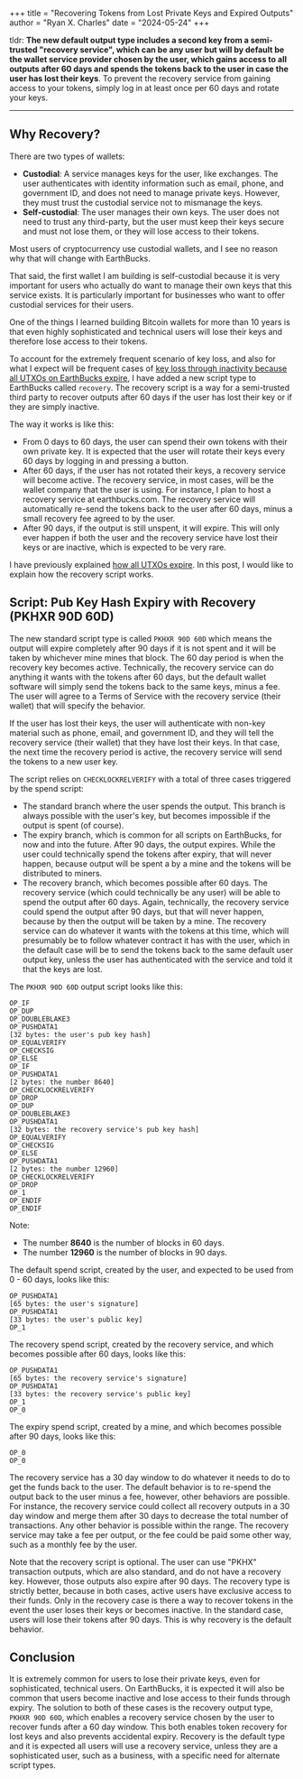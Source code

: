 +++
title = "Recovering Tokens from Lost Private Keys and Expired Outputs"
author = "Ryan X. Charles"
date = "2024-05-24"
+++

tldr: **The new default output type includes a second key from a semi-trusted
"recovery service", which can be any user but will by default be the wallet
service provider chosen by the user, which gains access to all outputs after 60
days and spends the tokens back to the user in case the user has lost their
keys**. To prevent the recovery service from gaining access to your tokens,
simply log in at least once per 60 days and rotate your keys.

---

## Why Recovery?

There are two types of wallets:

- **Custodial**: A service manages keys for the user, like exchanges. The user
  authenticates with identity information such as email, phone, and government
  ID, and does not need to manage private keys. However, they must trust the
  custodial service not to mismanage the keys.
- **Self-custodial**: The user manages their own keys. The user does not need to
  trust any third-party, but the user must keep their keys secure and must not
  lose them, or they will lose access to their tokens.

Most users of cryptocurrency use custodial wallets, and I see no reason why that
will change with EarthBucks.

That said, the first wallet I am building is self-custodial because it is very
important for users who actually do want to manage their own keys that this
service exists. It is particularly important for businesses who want to offer
custodial services for their users.

One of the things I learned building Bitcoin wallets for more than 10 years is
that even highly sophisticated and technical users will lose their keys and
therefore lose access to their tokens.

To account for the extremely frequent scenario of key loss, and also for what I
expect will be frequent cases of [key loss through inactivity because all UTXOs
on EarthBucks expire](./2024-05-18-why-all-utxos-expire.md), I have added a new
script type to EarthBucks called `recovery`. The recovery script is a way for a
semi-trusted third party to recover outputs after 60 days if the user has lost
their key or if they are simply inactive.

The way it works is like this:

- From 0 days to 60 days, the user can spend their own tokens with their own
  private key. It is expected that the user will rotate their keys every 60 days
  by logging in and pressing a button.
- After 60 days, if the user has not rotated their keys, a recovery service will
  become active. The recovery service, in most cases, will be the wallet company
  that the user is using. For instance, I plan to host a recovery service at
  earthbucks.com. The recovery service will automatically re-send the tokens
  back to the user after 60 days, minus a small recovery fee agreed to by the
  user.
- After 90 days, if the output is still unspent, it will expire. This will only
  ever happen if both the user and the recovery service have lost their keys or
  are inactive, which is expected to be very rare.

I have previously explained [how all UTXOs
expire](./2024-05-18-why-all-utxos-expire.md). In this post, I would like to
explain how the recovery script works.

## Script: Pub Key Hash Expiry with Recovery (PKHXR 90D 60D)

The new standard script type is called `PKHXR 90D 60D` which means the output
will expire completely after 90 days if it is not spent and it will be taken by
whichever mine mines that block. The 60 day period is when the recovery key
becomes active. Technically, the recovery service can do anything it wants with
the tokens after 60 days, but the default wallet software will simply send the
tokens back to the same keys, minus a fee. The user will agree to a Terms of
Service with the recovery service (their wallet) that will specify the behavior.

If the user has lost their keys, the user will authenticate with non-key
material such as phone, email, and government ID, and they will tell the
recovery service (their wallet) that they have lost their keys. In that case,
the next time the recovery period is active, the recovery service will send the
tokens to a new user key.

The script relies on `CHECKLOCKRELVERIFY` with a total of three cases triggered
by the spend script:

- The standard branch where the user spends the output. This branch is always
  possible with the user's key, but becomes impossible if the output is spent
  (of course).
- The expiry branch, which is common for all scripts on EarthBucks, for now and
  into the future. After 90 days, the output expires. While the user could
  technically spend the tokens after expiry, that will never happen, because
  output will be spent a by a mine and the tokens will be distributed to miners.
- The recovery branch, which becomes possible after 60 days. The recovery
  service (which could technically be any user) will be able to spend the output
  after 60 days. Again, technically, the recovery service could spend the output
  after 90 days, but that will never happen, because by then the output will be
  taken by a mine. The recovery service can do whatever it wants with the tokens
  at this time, which will presumably be to follow whatever contract it has with
  the user, which in the default case will be to send the tokens back to the
  same default user output key, unless the user has authenticated with the
  service and told it that the keys are lost.

The `PKHXR 90D 60D` output script looks like this:

```script
OP_IF
OP_DUP
OP_DOUBLEBLAKE3
OP_PUSHDATA1
[32 bytes: the user's pub key hash]
OP_EQUALVERIFY
OP_CHECKSIG
OP_ELSE
OP_IF
OP_PUSHDATA1
[2 bytes: the number 8640]
OP_CHECKLOCKRELVERIFY
OP_DROP
OP_DUP
OP_DOUBLEBLAKE3
OP_PUSHDATA1
[32 bytes: the recovery service's pub key hash]
OP_EQUALVERIFY
OP_CHECKSIG
OP_ELSE
OP_PUSHDATA1
[2 bytes: the number 12960]
OP_CHECKLOCKRELVERIFY
OP_DROP
OP_1
OP_ENDIF
OP_ENDIF
```

Note:

- The number **8640** is the number of blocks in 60 days.
- The number **12960** is the number of blocks in 90 days.

The default spend script, created by the user, and expected to be used from 0 -
60 days, looks like this:

```script
OP_PUSHDATA1
[65 bytes: the user's signature]
OP_PUSHDATA1
[33 bytes: the user's public key]
OP_1
```

The recovery spend script, created by the recovery service, and which becomes
possible after 60 days, looks like this:

```script
OP_PUSHDATA1
[65 bytes: the recovery service's signature]
OP_PUSHDATA1
[33 bytes: the recovery service's public key]
OP_1
OP_0
```

The expiry spend script, created by a mine, and which becomes possible after 90
days, looks like this:

```script
OP_0
OP_0
```

The recovery service has a 30 day window to do whatever it needs to do to get
the funds back to the user. The default behavior is to re-spend the output back
to the user minus a fee, however, other behaviors are possible. For instance,
the recovery service could collect all recovery outputs in a 30 day window and merge
them after 30 days to decrease the total number of transactions. Any other
behavior is possible within the range. The recovery service may take a fee per
output, or the fee could be paid some other way, such as a monthly fee by the
user.

Note that the recovery script is optional. The user can use "PKHX" transaction
outputs, which are also standard, and do not have a recovery key. However, those
outputs also expire after 90 days. The recovery type is strictly better, because
in both cases, active users have exclusive access to their funds. Only in the
recovery case is there a way to recover tokens in the event the user loses
their keys or becomes inactive. In the standard case, users will lose their
tokens after 90 days. This is why recovery is the default behavior.

## Conclusion

It is extremely common for users to lose their private keys, even for
sophisticated, technical users. On EarthBucks, it is expected it will also be
common that users become inactive and lose access to their funds through expiry.
The solution to both of these cases is the recovery output type, `PKHXR 90D
60D`, which enables a recovery service chosen by the user to recover funds
after a 60 day window. This both enables token recovery for lost keys and also
prevents accidental expiry. Recovery is the default type and it is expected all
users will use a recovery service, unless they are a sophisticated user, such as
a business, with a specific need for alternate script types.
